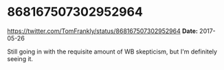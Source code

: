 # 868167507302952964
https://twitter.com/TomFrankly/status/868167507302952964
**Date:** 2017-05-26

Still going in with the requisite amount of WB skepticism, but I'm definitely seeing it.
